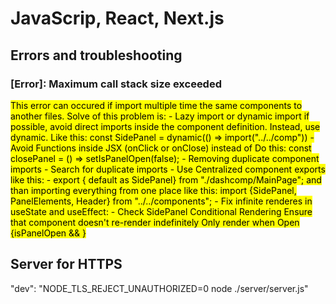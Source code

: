 # JavaScrip, React, Next.js

## Errors and troubleshooting

### [Error]: Maximum call stack size exceeded

<mark>
    This error can occured if import multiple time the same components to another files.
    Solve of this problem is: 
    - Lazy import or dynamic import if possible, avoid direct imports inside the component definition. Instead, use dynamic. Like this: 
    const SidePanel = dynamic(() => import("../../comp"))
    - Avoid Functions inside JSX (onClick or onClose) instead of  
    <SidePanel onClose={setIsPanelOpen(false)} />
    Do this: 
const closePanel = () => setIsPanelOpen(false);
<SidePanel onClose={closePanel} />
    - Removing duplicate component imports 
    - Search for duplicate imports  
    - Use Centralized component exports like this: 
        - export { default as SidePanel} from "./dashcomp/MainPage";
        and than importing everything from one place like this: 
        import {SidePanel, PanelElements, Header} from "../../components";
    - Fix infinite renderes in useState and useEffect: 
    - Check SidePanel Conditional Rendering 
        Ensure that component doesn't re-render indefinitely 
        Only render when Open
        {isPanelOpen && <SidePanel isOpen={isPanelOpen} onClose{togglePanel}}/>}
    
</mark>

## Server for HTTPS

"dev": "NODE_TLS_REJECT_UNAUTHORIZED=0 node ./server/server.js"
